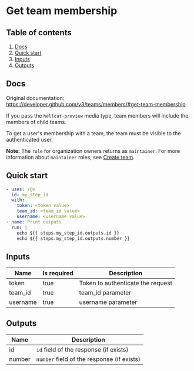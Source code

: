 # Get team membership

## Table of contents

1. [Docs](#docs)
1. [Quick start](#quick-start)
1. [Inputs](#inputs)
1. [Outputs](#outputs)

<a name="quick-start" ></a>
## Docs

Original documentation: https://developer.github.com/v3/teams/members/#get-team-membership

If you pass the `hellcat-preview` media type, team members will include the members of child teams.

To get a user's membership with a team, the team must be visible to the authenticated user.

**Note:** The `role` for organization owners returns as `maintainer`. For more information about `maintainer` roles, see [Create team](https://developer.github.com/v3/teams#create-team).


<a name="quick start" ></a>
## Quick start

```yaml
- uses: /@v
  id: my_step_id
  with:
    token: <token value>
    team_id: <team_id value>
    username: <username value>
- name: Print outputs
  run: |
    echo ${{ steps.my_step_id.outputs.id }}
    echo ${{ steps.my_step_id.outputs.number }}
```


<a name="inputs" ></a>
## Inputs

| Name | Is required | Description |
|---|---|---|
|token|true|Token to authenticate the request
|team_id|true|team_id parameter
|username|true|username parameter

<a name="outputs" ></a>
## Outputs

| Name | Description |
|---|---|
|id|`id` field of the response (if exists)|
|number|`number` field of the response (if exists)|

